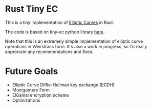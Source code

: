 # Rust Tiny EC

This is a tiny implementation of [Elliptic Curves](https://en.wikipedia.org/wiki/Elliptic_curve) in Rust.

The code is based on tiny-ec python library [here](https://github.com/alexmgr/tinyec).

Note that this is an extremely simple implementation of elliptic curve operations in Weirstrass form. It's also a work
in progress, so I'd really appreciate any recommendations and fixes.

# Future Goals

- Elliptic Curve Diffie-Hellman key exchange (ECDH)
- Montgomery Form
- ElGamal encryption scheme
- Optimizations